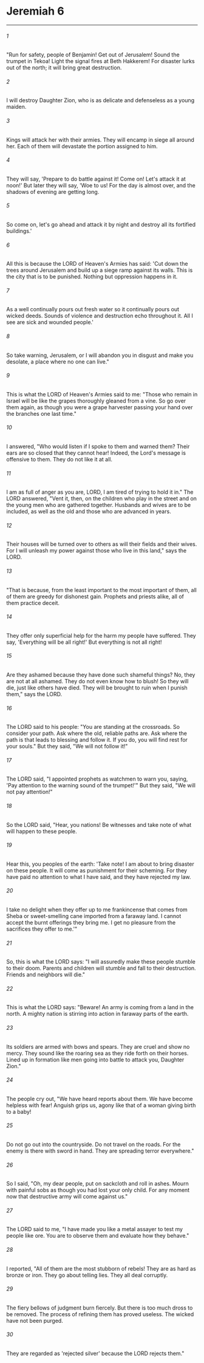 # Jeremiah 6
***



###### 1 
"Run for safety, people of Benjamin! Get out of Jerusalem! Sound the trumpet in Tekoa! Light the signal fires at Beth Hakkerem! For disaster lurks out of the north; it will bring great destruction. 

###### 2 
I will destroy Daughter Zion, who is as delicate and defenseless as a young maiden. 

###### 3 
Kings will attack her with their armies. They will encamp in siege all around her. Each of them will devastate the portion assigned to him. 

###### 4 
They will say, 'Prepare to do battle against it! Come on! Let's attack it at noon!' But later they will say, 'Woe to us! For the day is almost over, and the shadows of evening are getting long. 

###### 5 
So come on, let's go ahead and attack it by night and destroy all its fortified buildings.' 

###### 6 
All this is because the LORD of Heaven's Armies has said: 'Cut down the trees around Jerusalem and build up a siege ramp against its walls. This is the city that is to be punished. Nothing but oppression happens in it. 

###### 7 
As a well continually pours out fresh water so it continually pours out wicked deeds. Sounds of violence and destruction echo throughout it. All I see are sick and wounded people.' 

###### 8 
So take warning, Jerusalem, or I will abandon you in disgust and make you desolate, a place where no one can live." 

###### 9 
This is what the LORD of Heaven's Armies said to me: "Those who remain in Israel will be like the grapes thoroughly gleaned from a vine. So go over them again, as though you were a grape harvester passing your hand over the branches one last time." 

###### 10 
I answered, "Who would listen if I spoke to them and warned them? Their ears are so closed that they cannot hear! Indeed, the Lord's message is offensive to them. They do not like it at all. 

###### 11 
I am as full of anger as you are, LORD, I am tired of trying to hold it in." The LORD answered, "Vent it, then, on the children who play in the street and on the young men who are gathered together. Husbands and wives are to be included, as well as the old and those who are advanced in years. 

###### 12 
Their houses will be turned over to others as will their fields and their wives. For I will unleash my power against those who live in this land," says the LORD. 

###### 13 
"That is because, from the least important to the most important of them, all of them are greedy for dishonest gain. Prophets and priests alike, all of them practice deceit. 

###### 14 
They offer only superficial help for the harm my people have suffered. They say, 'Everything will be all right!' But everything is not all right! 

###### 15 
Are they ashamed because they have done such shameful things? No, they are not at all ashamed. They do not even know how to blush! So they will die, just like others have died. They will be brought to ruin when I punish them," says the LORD. 

###### 16 
The LORD said to his people: "You are standing at the crossroads. So consider your path. Ask where the old, reliable paths are. Ask where the path is that leads to blessing and follow it. If you do, you will find rest for your souls." But they said, "We will not follow it!" 

###### 17 
The LORD said, "I appointed prophets as watchmen to warn you, saying, 'Pay attention to the warning sound of the trumpet!'" But they said, "We will not pay attention!" 

###### 18 
So the LORD said, "Hear, you nations! Be witnesses and take note of what will happen to these people. 

###### 19 
Hear this, you peoples of the earth: 'Take note! I am about to bring disaster on these people. It will come as punishment for their scheming. For they have paid no attention to what I have said, and they have rejected my law. 

###### 20 
I take no delight when they offer up to me frankincense that comes from Sheba or sweet-smelling cane imported from a faraway land. I cannot accept the burnt offerings they bring me. I get no pleasure from the sacrifices they offer to me.'" 

###### 21 
So, this is what the LORD says: "I will assuredly make these people stumble to their doom. Parents and children will stumble and fall to their destruction. Friends and neighbors will die." 

###### 22 
This is what the LORD says: "Beware! An army is coming from a land in the north. A mighty nation is stirring into action in faraway parts of the earth. 

###### 23 
Its soldiers are armed with bows and spears. They are cruel and show no mercy. They sound like the roaring sea as they ride forth on their horses. Lined up in formation like men going into battle to attack you, Daughter Zion." 

###### 24 
The people cry out, "We have heard reports about them. We have become helpless with fear! Anguish grips us, agony like that of a woman giving birth to a baby! 

###### 25 
Do not go out into the countryside. Do not travel on the roads. For the enemy is there with sword in hand. They are spreading terror everywhere." 

###### 26 
So I said, "Oh, my dear people, put on sackcloth and roll in ashes. Mourn with painful sobs as though you had lost your only child. For any moment now that destructive army will come against us." 

###### 27 
The LORD said to me, "I have made you like a metal assayer to test my people like ore. You are to observe them and evaluate how they behave." 

###### 28 
I reported, "All of them are the most stubborn of rebels! They are as hard as bronze or iron. They go about telling lies. They all deal corruptly. 

###### 29 
The fiery bellows of judgment burn fiercely. But there is too much dross to be removed. The process of refining them has proved useless. The wicked have not been purged. 

###### 30 
They are regarded as 'rejected silver' because the LORD rejects them."
